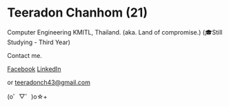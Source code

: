 # Teeradon Chanhom (21)
  
Computer Engineering KMITL, Thailand. (aka. Land of compromise.) (🎓Still Studying - Third Year)

Contact me.

[Facebook](https://www.facebook.com/font.kung)
[LinkedIn](https://www.linkedin.com/teeradonch43)

or teeradonch43@gmail.com

  (o゜▽゜)o☆+
